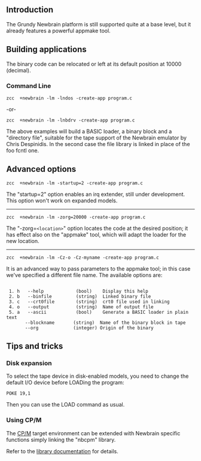 
## Introduction

The Grundy Newbrain platform is still supported quite at a base level, but it already features a powerful appmake tool.


## Building applications

The binary code can be relocated or left at its default position at 10000 (decimal).




### Command Line

    zcc  +newbrain -lm -lndos -create-app program.c

-or-

    zcc  +newbrain -lm -lnbdrv -create-app program.c


The above examples will build a BASIC loader, a binary block and a "directory file", suitable for the tape support of the Newbrain emulator by Chris Despinidis.
In the second case the file library is linked in place of the foo fcntl one.






## Advanced options



    zcc  +newbrain -lm -startup=2 -create-app program.c

The "startup=2" option enables an irq extender, still under development.  This option won't work on expanded models.

----


    zcc  +newbrain -lm -zorg=20000 -create-app program.c

The "-zorg=`<location>`" option locates the code at the desired position; it has effect also on the "appmake" tool, which will adapt the loader for the new location.

----


    zcc  +newbrain -lm -Cz-o -Cz-myname -create-app program.c

It is an advanced way to pass parameters to the appmake tool; in this case we've specified a different file name.
The available options are:

```

 1. h   --help            (bool)    Display this help
 2. b   --binfile         (string)  Linked binary file
 3. c   --crt0file        (string)  crt0 file used in linking
 4. o   --output          (string)  Name of output file
 5. a   --ascii           (bool)    Generate a BASIC loader in plain text
       --blockname       (string)  Name of the binary block in tape
       --org             (integer) Origin of the binary

```


## Tips and tricks

### Disk expansion

To select the tape device in disk-enabled models, you need to change the default I/O device before LOADing the program:

    POKE 19,1

Then you can use the LOAD command as usual.


### Using CP/M

The [CP/M](Platform---CPM) target environment can be extended with Newbrain specific functions simply linking the "nbcpm" library.

Refer to the [library documentation](library/newbrain) for details.


